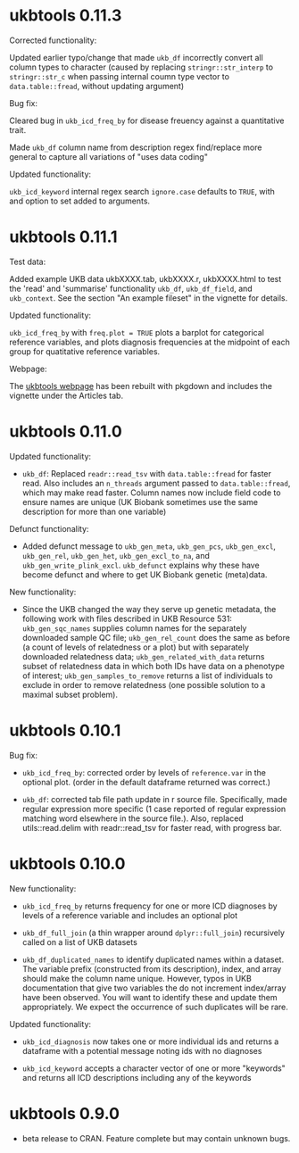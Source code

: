 
# ukbtools 0.11.3

Corrected functionality:

Updated earlier typo/change that made `ukb_df` incorrectly convert all column
types to character (caused by replacing `stringr::str_interp` to
`stringr::str_c` when passing internal coumn type vector to `data.table::fread`,
without updating argument)

Bug fix:

Cleared bug in `ukb_icd_freq_by` for disease freuency against a quantitative
trait.

Made `ukb_df` column name from description regex find/replace more general to
capture all variations of "uses data coding"

Updated functionality:

`ukb_icd_keyword` internal regex search `ignore.case` defaults to `TRUE`, with
and option to set added to arguments.



# ukbtools 0.11.1

Test data:

Added example UKB data ukbXXXX.tab, ukbXXXX.r, ukbXXXX.html to test the 'read'
and 'summarise' functionality `ukb_df`, `ukb_df_field`, and `ukb_context`. See
the section "An example fileset" in the vignette for details.

Updated functionality:

`ukb_icd_freq_by` with `freq.plot = TRUE` plots a barplot for categorical
reference variables, and plots diagnosis frequencies at the midpoint of each
group for quatitative reference variables.


Webpage:

The [ukbtools webpage](https://kenhanscombe.github.io/ukbtools/) has been
rebuilt with pkgdown and includes the vignette under the Articles tab.


# ukbtools 0.11.0

Updated functionality:

* `ukb_df`: Replaced `readr::read_tsv` with `data.table::fread` for faster read. Also includes an `n_threads` argument passed to `data.table::fread`, which may make read faster. Column names now include field code to ensure names are unique (UK Biobank sometimes use the same description for more than one variable)

Defunct functionality:

* Added defunct message to `ukb_gen_meta`, `ukb_gen_pcs`, `ukb_gen_excl`, `ukb_gen_rel`, `ukb_gen_het`, `ukb_gen_excl_to_na`, and `ukb_gen_write_plink_excl`. `ukb_defunct` explains why these have become defunct and where to get UK Biobank genetic (meta)data.

New functionality:

* Since the UKB changed the way they serve up genetic metadata, the following work with files described in UKB Resource 531: `ukb_gen_sqc_names` supplies column names for the separately downloaded sample QC file; `ukb_gen_rel_count` does the same as before (a count of levels of relatedness or a plot) but with separately downloaded relatedness data; `ukb_gen_related_with_data` returns subset of relatedness data in which both IDs have data on a phenotype of interest; `ukb_gen_samples_to_remove` returns a list of individuals to exclude in order to remove relatedness (one possible solution to a maximal subset problem).




# ukbtools 0.10.1

Bug fix:

* `ukb_icd_freq_by`: corrected order by levels of `reference.var` in the optional plot. (order in the default dataframe returned was correct.)

* `ukb_df`: corrected tab file path update in r source file. Specifically, made regular expression more specific (1 case reported of regular expression matching word elsewhere in the source file.). Also, replaced utils::read.delim with readr::read_tsv for faster read, with progress bar.




# ukbtools 0.10.0

New functionality:

* `ukb_icd_freq_by` returns frequency for one or more ICD diagnoses by levels of a reference variable and includes an optional plot

* `ukb_df_full_join` (a thin wrapper around `dplyr::full_join`) recursively called on a list of UKB datasets

* `ukb_df_duplicated_names` to identify duplicated names within a dataset. The variable prefix (constructed from its description), index, and array should make the column name unique. However, typos in UKB documentation that give two variables the do not increment index/array have been observed. You will want to identify these and update them appropriately. We expect the occurrence of such duplicates will be rare.

Updated functionality:

* `ukb_icd_diagnosis` now takes one or more individual ids and returns a dataframe with a potential message noting ids with no diagnoses

* `ukb_icd_keyword` accepts a character vector of one or more "keywords" and returns all ICD descriptions including any of the keywords




# ukbtools 0.9.0

* beta release to CRAN. Feature complete but may contain unknown bugs.
